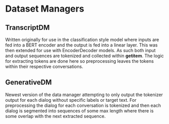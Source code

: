 # Dataset Managers

## TranscriptDM
Written originally for use in the classification style model where inputs are fed into a BERT
encoder and the output is fed into a linear layer. This was then extended for use with EncoderDecoder
models. 
As such both input and output sequences are tokenized and collected within __getitem__. The logic for 
extracting tokens are done here so preprocessing leaves the tokens within their respective conversations.

## GenerativeDM
Newest version of the data manager attempting to only output the tokenizer output for each dialog without 
specific labels or target text. 
For preprocessing the dialog for each conversation is tokenized and then each dialog is segmented into 
sequences of some max length where there is some overlap with the next extracted sequence.